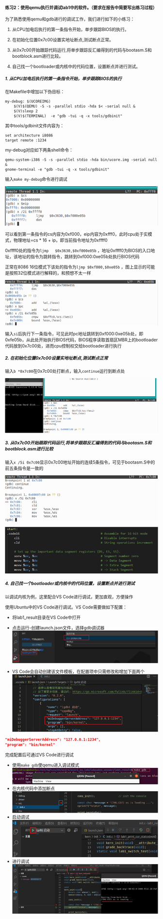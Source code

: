 #### 练习2：使用qemu执行并调试lab1中的软件。（要求在报告中简要写出练习过程）

为了熟悉使用qemu和gdb进行的调试工作，我们进行如下的小练习：

1. 从CPU加电后执行的第一条指令开始，单步跟踪BIOS的执行。

2. 在初始化位置0x7c00设置实地址断点,测试断点正常。

3. 从0x7c00开始跟踪代码运行,将单步跟踪反汇编得到的代码与bootasm.S和 bootblock.asm进行比较。

4. 自己找一个bootloader或内核中的代码位置，设置断点并进行测试。

   

##### 1. 从CPU加电后执行的第一条指令开始，单步跟踪BIOS的执行

在Makefile中增加以下伪目标：

```shell
my-debug: $(UCOREIMG)
	$(V)$(QEMU) -S -s -parallel stdio -hda $< -serial null &
	$(V)sleep 2
	$(V)$(TERMINAL)  -e "gdb -tui -q -x tools/gdbinit"
```

其中tools/gdbinit文件内容为：

```
set architecture i8086
target remote :1234
```

my-debug对应如下两条shell命令：

```shell
qemu-system-i386 -S -s -parallel stdio -hda bin/ucore.img -serial null &
gnome-terminal -e "gdb -tui -q -x tools/gdbinit"
```

输入`make my-debug`命令进行调试

![image-20200702135238365](report_ex2.assets/image-20200702135238365.png)

可以看到第一条指令的cs内容为0xf000，eip内容为0xfff0，此时cpu处于实模式，物理地址=cs * 16 + ip，即当前指令地址为0xffff0

0xffff0处的指令为`ljmp   $0x3630,$0xf000e05b` ，地址0xffff0为BIOS的入口地址，该地址的指令为跳转指令，跳转到0xf000:0xe05b处执行BIOS代码

正常在8086 16位模式下该处的指令为`ljmp $0xf000,$0xe05b` ，图上显示的可能是按照32位模式进行解释的，和预想不太一样

![image-20200702141951134](report_ex2.assets/image-20200702141951134.png)

输入`si`后执行下一条指令，可见此时pc地址跳转到0xf000:0xe05b处，即0xfe05b，从此处开始执行BIOS代码，BIOS程序读取首扇区MBR上的bootloader代码放到0x7c00处，进而cpu控制权交给bootloader进行执行



##### 2. 在初始化位置0x7c00设置实地址断点,测试断点正常

输入`b *0x7c00`在0x7c00处打断点，输入`continue`运行到断点处

![image-20200702142505195](report_ex2.assets/image-20200702142505195.png)



##### 3. 从0x7c00开始跟踪代码运行,将单步跟踪反汇编得到的代码与bootasm.S和 bootblock.asm进行比较

输入`x /5i 0x7c00`显示0x7c00地址开始的连续5条指令，可见于bootasm.S中的前五条指令是一致的

![image-20200702142732997](report_ex2.assets/image-20200702142732997.png)

![image-20200702142908450](report_ex2.assets/image-20200702142908450.png)



##### 4. 自己找一个bootloader或内核中的代码位置，设置断点并进行测试

以调试内核为例，这里配合VS Code进行调试，更加直观，方便操作

使用Ubuntu中的VS Code进行调试。VS Code需要做如下配置：

- 将lab1_result目录在VS Code中打开
- 点击运行-创建launch.json文件，选择gdb调试器
  ![img](report_ex2.assets/1159891-20200615225729286-455005839.png)

- VS Code会自动创建该文件模板，在配置项中只需修改和增加下面两个
  ![img](report_ex2.assets/1159891-20200615230019385-643686845.png)

```json
"miDebuggerServerAddress": "127.0.0.1:1234",
"program": "bin/kernel"
```

完成配置后可通过VS Code进行调试

- 使用`make gdb`使qemu进入调试模式
    ![img](report_ex2.assets/1159891-20200615230351956-937747373.png)
- 在内核代码中添加断点
    ![img](report_ex2.assets/1159891-20200615230501858-1901835862.png)
- 启动调试
    ![img](report_ex2.assets/1159891-20200615230548784-1783867404.png)
- 进行调试
  ![img](report_ex2.assets/1159891-20200615230742124-1756552416.png)